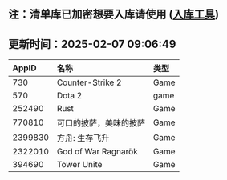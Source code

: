 ## 注：清单库已加密想要入库请使用 ([入库工具](https://github.com/BlankTMing/ManifestAutoUpdate/releases))

## 更新时间：2025-02-07 09:06:49
| AppID | 名称 | 类型  |
| :-------------------- | :----------------------------- | :----------- |
| 730 | Counter-Strike 2| Game |
| 570 | Dota 2| game |
| 252490 | Rust| Game |
| 770810 | 可口的披萨，美味的披萨| Game |
| 2399830 | 方舟: 生存飞升| Game |
| 2322010 | God of War Ragnarök| Game |
| 394690 | Tower Unite| Game |
